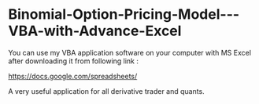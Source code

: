 # Binomial-Option-Pricing-Model---VBA-with-Advance-Excel
You can use my VBA application software on your computer with MS Excel after downloading it from following link :

https://docs.google.com/spreadsheets/

A very useful application for all derivative trader and quants.

